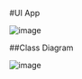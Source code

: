 #UI App

![image](https://github.com/user-attachments/assets/827fd5d5-69bc-4820-91ca-550086301059)


##Class Diagram



![image](https://github.com/user-attachments/assets/a95ccbc3-9334-4896-9e07-097cb7b8e3ac)
